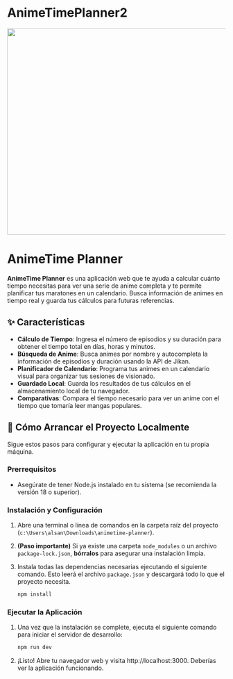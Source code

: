 # AnimeTimePlanner2
<div align="center">
<img width="1200" height="475" alt="GHBanner" src="https://github.com/user-attachments/assets/0aa67016-6eaf-458a-adb2-6e31a0763ed6" />
</div>

# AnimeTime Planner

**AnimeTime Planner** es una aplicación web que te ayuda a calcular cuánto tiempo necesitas para ver una serie de anime completa y te permite planificar tus maratones en un calendario. Busca información de animes en tiempo real y guarda tus cálculos para futuras referencias.

## ✨ Características

*   **Cálculo de Tiempo**: Ingresa el número de episodios y su duración para obtener el tiempo total en días, horas y minutos.
*   **Búsqueda de Anime**: Busca animes por nombre y autocompleta la información de episodios y duración usando la API de Jikan.
*   **Planificador de Calendario**: Programa tus animes en un calendario visual para organizar tus sesiones de visionado.
*   **Guardado Local**: Guarda los resultados de tus cálculos en el almacenamiento local de tu navegador.
*   **Comparativas**: Compara el tiempo necesario para ver un anime con el tiempo que tomaría leer mangas populares.

## 🚀 Cómo Arrancar el Proyecto Localmente

Sigue estos pasos para configurar y ejecutar la aplicación en tu propia máquina.

### Prerrequisitos

*   Asegúrate de tener Node.js instalado en tu sistema (se recomienda la versión 18 o superior).

### Instalación y Configuración

1.  Abre una terminal o línea de comandos en la carpeta raíz del proyecto (`c:\Users\alsan\Downloads\animetime-planner`).

2.  **(Paso importante)** Si ya existe una carpeta `node_modules` o un archivo `package-lock.json`, **bórralos** para asegurar una instalación limpia.

3.  Instala todas las dependencias necesarias ejecutando el siguiente comando. Esto leerá el archivo `package.json` y descargará todo lo que el proyecto necesita.
    ```bash
    npm install
    ```

### Ejecutar la Aplicación

1.  Una vez que la instalación se complete, ejecuta el siguiente comando para iniciar el servidor de desarrollo:
    ```bash
    npm run dev
    ```
2.  ¡Listo! Abre tu navegador web y visita http://localhost:3000. Deberías ver la aplicación funcionando.
